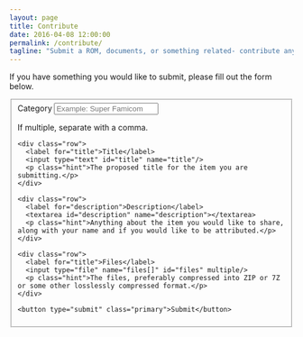 ```yaml
---
layout: page
title: Contribute
date: 2016-04-08 12:00:00
permalink: /contribute/
tagline: "Submit a ROM, documents, or something related- contribute anything!"
---
```


If you have something you would like to submit, please fill out the form below.

<form id="contribute" action="/u.php" method="post" enctype="multipart/form-data">
  <fieldset>
    <div class="row">
      <label for="category">Category</label>
      <input type="text" id="category" name="category" placeholder="Example: Super Famicom"/>
      <p class="hint">If multiple, separate with a comma.</p>
    </div>

    <div class="row">
      <label for="title">Title</label>
      <input type="text" id="title" name="title"/>
      <p class="hint">The proposed title for the item you are submitting.</p>
    </div>

    <div class="row">
      <label for="description">Description</label>
      <textarea id="description" name="description"></textarea>
      <p class="hint">Anything about the item you would like to share, along with your name and if you would like to be attributed.</p>
    </div>

    <div class="row">
      <label for="title">Files</label>
      <input type="file" name="files[]" id="files" multiple/>
      <p class="hint">The files, preferably compressed into ZIP or 7Z or some other losslessly compressed format.</p>
    </div>

    <button type="submit" class="primary">Submit</button>
  </fieldset>
</form>
